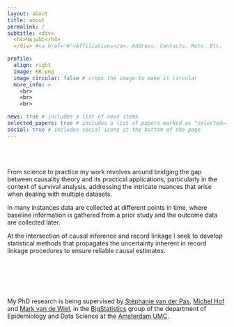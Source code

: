 ```yaml
---
layout: about
title: about
permalink: /
subtitle: <div>
  <h4>Կայանէ</h4>
  </div> #<a href='#'>Affiliations</a>. Address. Contacts. Moto. Etc.

profile:
  align: right
  image: KR.png
  image_circular: false # crops the image to make it circular
  more_info: >
    <br>
    <br>
    <br>

news: true # includes a list of news items
selected_papers: true # includes a list of papers marked as "selected={true}"
social: true # includes social icons at the bottom of the page
---
```


<br>
<br>
<br>
From science to practice my work revolves around bridging the gap between causality theory and its practical applications, particularly in the context of survival analysis, addressing the intricate nuances that arise when dealing with multiple datasets.

In many instances data are collected at different points in time, where baseline information is gathered from a prior study and the outcome data are collected later.

At the intersection of causal inference and record linkage I seek to develop statistical methods that propagates the uncertainty inherent in record linkage procedures to ensure reliable causal estimates.
<br>
<br>
<br>
<br>
<br>
<br>

My PhD research is being supervised by [Stéphanie van der Pas](https://www.stephanievanderpas.nl/), [Michel Hof](https://researchinformation.amsterdamumc.org/en/persons/michel-hof-2) and [Mark van de Wiel](https://www.bigstatistics.nl/mark-van-de-wiel/), in the [BigStatistics](https://www.bigstatistics.nl/) group of the department of Epidemiology and Data Science at the [Amsterdam UMC](https://www.amc.nl/web/home.htm).
